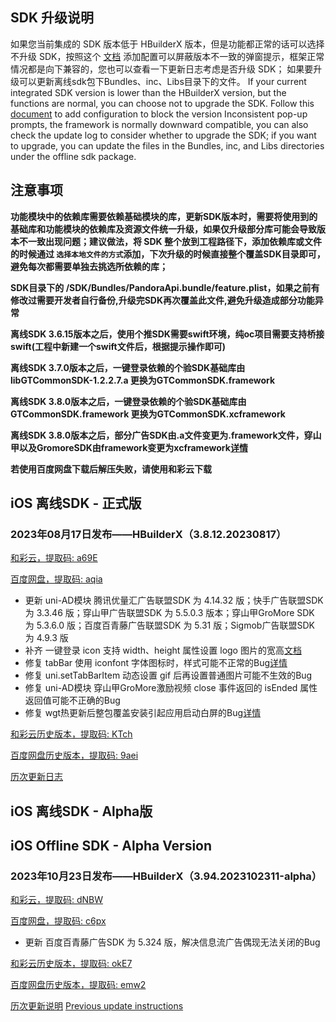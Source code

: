## SDK 升级说明
如果您当前集成的 SDK 版本低于 HBuilderX 版本，但是功能都正常的话可以选择不升级 SDK，按照这个 [文档](https://ask.dcloud.net.cn/article/35627) 添加配置可以屏蔽版本不一致的弹窗提示，框架正常情况都是向下兼容的，您也可以查看一下更新日志考虑是否升级 SDK； 如果要升级可以更新离线sdk包下Bundles、inc、Libs目录下的文件。
If your current integrated SDK version is lower than the HBuilderX version, but the functions are normal, you can choose not to upgrade the SDK. Follow this [document](https://ask.dcloud.net.cn/article/35627) to add configuration to block the version Inconsistent pop-up prompts, the framework is normally downward compatible, you can also check the update log to consider whether to upgrade the SDK; if you want to upgrade, you can update the files in the Bundles, inc, and Libs directories under the offline sdk package.

## 注意事项
**功能模块中的依赖库需要依赖基础模块的库，更新SDK版本时，需要将使用到的基础库和功能模块的依赖库及资源文件统一升级，如果仅升级部分库可能会导致版本不一致出现问题；建议做法，将 SDK 整个放到工程路径下，添加依赖库或文件的时候通过 `选择本地文件的方式`添加，下次升级的时候直接整个覆盖SDK目录即可，避免每次都需要单独去挑选所依赖的库；**

**SDK目录下的 /SDK/Bundles/PandoraApi.bundle/feature.plist，如果之前有修改过需要开发者自行备份,升级完SDK再次覆盖此文件,避免升级造成部分功能异常**

**离线SDK 3.6.15版本之后，使用个推SDK需要swift环境，纯oc项目需要支持桥接swift(工程中新建一个swift文件后，根据提示操作即可)**

**离线SDK 3.7.0版本之后，一键登录依赖的个验SDK基础库由libGTCommonSDK-1.2.2.7.a 更换为GTCommonSDK.framework**

**离线SDK 3.8.0版本之后，一键登录依赖的个验SDK基础库由GTCommonSDK.framework 更换为GTCommonSDK.xcframework**

**离线SDK 3.8.0版本之后，部分广告SDK由.a文件变更为.framework文件，穿山甲以及GromoreSDK由framework变更为xcframework[详情](https://nativesupport.dcloud.net.cn/AppDocs/usemodule/iOSModuleConfig/uniad.html)**

**若使用百度网盘下载后解压失败，请使用和彩云下载**


## iOS 离线SDK - 正式版

### 2023年08月17日发布——HBuilderX（3.8.12.20230817） 

[和彩云，提取码: a69E](https://caiyun.139.com/m/i?115ComLyhnmhe) 

[百度网盘，提取码: aqia](https://pan.baidu.com/s/1uhtt18f4BPHGI1OsY3EV2Q?pwd=aqia)

+ 更新 uni-AD模块 腾讯优量汇广告联盟SDK 为 4.14.32 版；快手广告联盟SDK 为 3.3.46 版；穿山甲广告联盟SDK 为 5.5.0.3 版本；穿山甲GroMore SDK 为 5.3.6.0 版；百度百青藤广告联盟SDK 为 5.31 版；Sigmob广告联盟SDK 为 4.9.3 版
+ 补齐 一键登录 icon 支持 width、height 属性设置 logo 图片的宽高[文档](https://uniapp.dcloud.net.cn/univerify.html)
+ 修复 tabBar 使用 iconfont 字体图标时，样式可能不正常的Bug[详情](https://ask.dcloud.net.cn/question/173375)
+ 修复 uni.setTabBarItem 动态设置 gif 后再设置普通图片可能不生效的Bug
+ 修复 uni-AD模块 穿山甲GroMore激励视频 close 事件返回的 isEnded 属性返回值可能不正确的Bug
+ 修复 wgt热更新后整包覆盖安装引起应用启动白屏的Bug[详情](https://ask.dcloud.net.cn/question/163393)


[和彩云历史版本，提取码: KTch](https://caiyun.139.com/m/i?115ConJIYzT1T) 

[百度网盘历史版本，提取码: 9aei](https://pan.baidu.com/s/18fdKFWenPTqjlXQUwvn_nw?pwd=9aei)

[历次更新日志](AppDocs/download/update_history_iOS_release.md)


## iOS 离线SDK - Alpha版
## iOS Offline SDK - Alpha Version

### 2023年10月23日发布——HBuilderX（3.94.2023102311-alpha）

[和彩云，提取码: dNBW](https://caiyun.139.com/m/i?115CeVuOVutnx)

[百度网盘，提取码: c6px](https://pan.baidu.com/s/1I5HntRjtOGU5d5OesLUrpw?pwd=c6px)

+ 更新 百度百青藤广告SDK 为 5.324 版，解决信息流广告偶现无法关闭的Bug

[和彩云历史版本，提取码: okE7](https://caiyun.139.com/m/i?115CeVuVXulxL) 

[百度网盘历史版本，提取码: emw2](https://pan.baidu.com/s/1egaoNRy0RJsqlwbYGPsmUA?pwd=emw2)

[历次更新说明](AppDocs/download/update_history_iOS_alpha.md)
[Previous update instructions](AppDocs/download/update_history_iOS_alpha.md)
